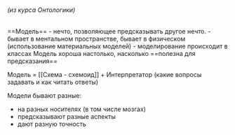 ---
---


###### (из курса Онтологики)
==Модель== - нечто, позволяющее предсказывать другое нечто.
    -  бывает в ментальном пространстве, бывает в физическом (использование материальных моделей)
    - моделирование происходит в классах
Модель хороша настолько, насколько ==полезна для предсказания==

Модель = [[Схема - схемоид]] + Интерпретатор (какие вопросы задавать и как читать ответы)

Модели бывают разные:
- на разных носителях (в том числе мозгах)
- предсказывают разные аспекты
- дают разную точность